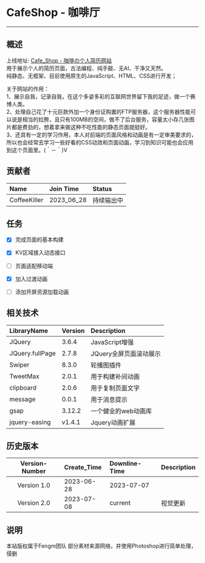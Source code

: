 # CafeShop - 咖啡厅

---

## 概述

上线地址: [Cafe_Shop - 咖啡の个人简历网站](http://coffeekiller.net3v.club)  
用于展示个人的简历页面，古法编程、纯手敲、无AI、干净又天然。  
纯静态、无框架、目前使用原生的JavaScript、HTML、CSS进行开发；  

关于网站的作用：  
1、展示自我，记录自我，在这个多姿多彩的互联网世界留下我的足迹，做一个赛博人类。  
2、处理自己花了十元巨款外加一个身份证购置的FTP服务器，这个服务器性能可以说是相当的拉胯，且只有100MB的空间，做不了后台服务，容量太小存几张图片都是费劲的，想着拿来做这种不吃性能的静态页面就挺好。  
3、还具有一定的学习作用，本人对前端的页面风格和动画是有一定审美要求的，所以也会经常去学习一些好看的CSS动效和页面动画，学习到知识可能也会应用到这个页面里。(＾－＾)V  


## 贡献者

| Name          | Join Time     | Status           |
| :---          | :---          | :---             |
| CoffeeKiller  | 2023_06_28    | 持续输出中       |


## 任务

- [x] 完成页面的基本构建
- [x] KV区域接入动态接口
- [ ] 页面适配移动端
- [x] 加入过渡动画
- [ ] 添加开屏资源加载动画


## 相关技术

| LibraryName        | Version          | Description                     |
| :----------------- | :--------------- | :------------------------------ |
| JQuery             | 3.6.4            | JavaScript增强                  |
| JQuery.fullPage    | 2.7.8            | JQuery全屏页面滚动展示          |
| Swiper             | 8.3.0            | 轮播图插件                      |
| TweetMax           | 2.0.1            | 用于构建补间动画                |
| clipboard          | 2.0.6            | 用于复制页面文字                |
| message            | 0.0.1            | 用于消息提示                    |
| gsap               | 3.12.2           | 一个健全的web动画库             |
| jquery-easing      | v1.4.1           | Jquery动画扩展                  |


## 历史版本

| Version-Number | Create_Time | Downline-Time | Description |
| :---:          | :---        | :---          | :---        |        
| Version 1.0    | 2023-06-28  | 2023-07-07    |             |
| Version 2.0    | 2023-07-08  | current       | 视觉更新    |


## 说明

本站版权属于Fengm团队
部分素材来源网络，并使用Photoshop进行简单处理，侵删  